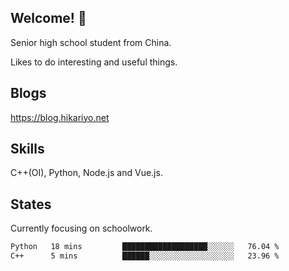## Welcome! 👋

Senior high school student from China.

Likes to do interesting and useful things.

## Blogs

https://blog.hikariyo.net

## Skills

C++(OI), Python, Node.js and Vue.js.

## States

Currently focusing on schoolwork.

<!--START_SECTION:waka-->

```txt
Python   18 mins         ███████████████████░░░░░░   76.04 %
C++      5 mins          ██████░░░░░░░░░░░░░░░░░░░   23.96 %
```

<!--END_SECTION:waka-->

